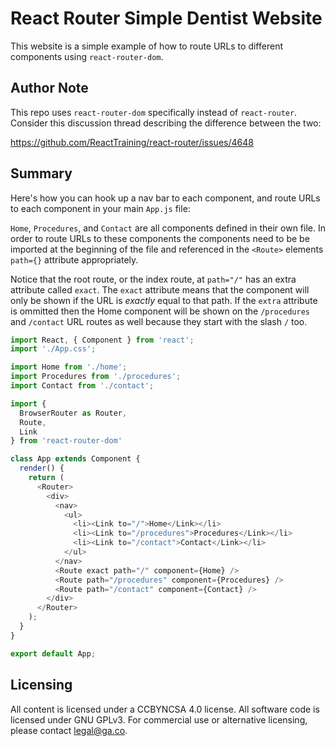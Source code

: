 # React Router Simple Dentist Website
This website is a simple example of how to route URLs to different components
using `react-router-dom`. 

## Author Note
This repo uses `react-router-dom` specifically instead of `react-router`.
Consider this discussion thread describing the difference between the two:

<https://github.com/ReactTraining/react-router/issues/4648>

## Summary
Here's how you can hook up a nav bar to each component, and route URLs to
each component in your main `App.js` file:

`Home`, `Procedures`, and `Contact` are all components defined in their own
file. In order to route URLs to these components the components need to be
be imported at the beginning of the file and referenced in the `<Route>`
elements `path={}` attribute appropriately.

Notice that the root route, or the index route, at `path="/"` has an extra
attribute called `exact`. The `exact` attribute means that the component
will only be shown if the URL is *exactly* equal to that path. If the
`extra` attribute is ommitted then the Home component will be shown on the
`/procedures` and `/contact` URL routes as well because they start with
the slash `/` too.

```js
import React, { Component } from 'react';
import './App.css';

import Home from './home';
import Procedures from './procedures';
import Contact from './contact';

import {
  BrowserRouter as Router,
  Route,
  Link
} from 'react-router-dom'

class App extends Component {
  render() {
    return (
      <Router>
        <div>
          <nav>
            <ul>
              <li><Link to="/">Home</Link></li>
              <li><Link to="/procedures">Procedures</Link></li>
              <li><Link to="/contact">Contact</Link></li>
            </ul>
          </nav>
          <Route exact path="/" component={Home} />
          <Route path="/procedures" component={Procedures} />
          <Route path="/contact" component={Contact} />
        </div>
      </Router>
    );
  }
}

export default App;
```

## Licensing
All content is licensed under a CC­BY­NC­SA 4.0 license.
All software code is licensed under GNU GPLv3. For commercial use or alternative licensing, please contact legal@ga.co.

